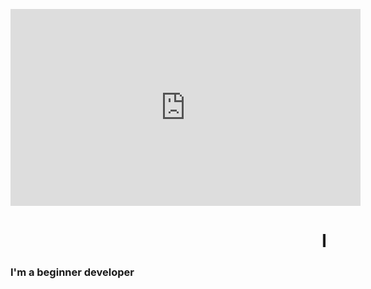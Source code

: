 <p align="center">  
    <iframe width="560" height="315" src="https://www.youtube.com/embed/oifHrCyne28" frameborder="0" allowfullscreen></iframe>
    <h1 align="center"><marquee behavior="scroll" direction="left">Hi 👋 Johan Here</marquee></h1>
</p>

<h3>
I'm a beginner developer 
</h3>

